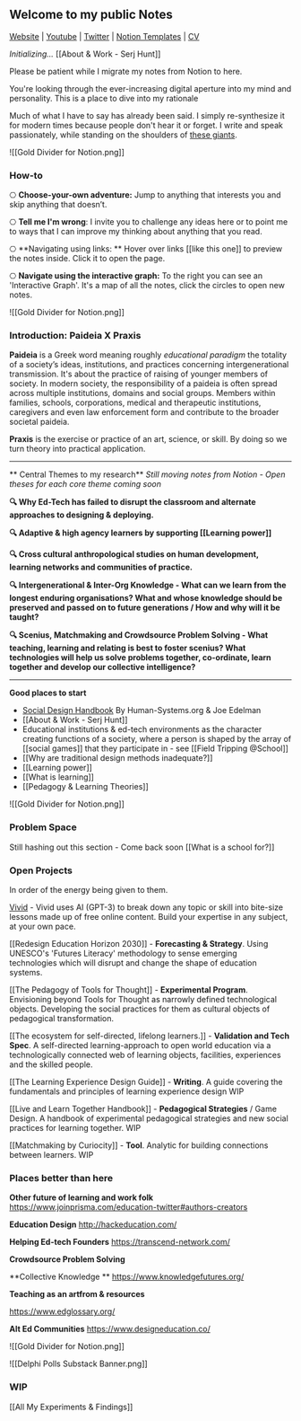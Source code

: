 ## Welcome to my public Notes
[Website](https://paideiaxpraxis.com/) | [Youtube](https://www.youtube.com/channel/UCaVg9NP0mQ093iNfWTID8Zg) | [Twitter](https://twitter.com/Serjhunt_ARK) | [Notion Templates](https://gumroad.com/paideiaxpraxis) | [CV](https://read.cv/serjhunt)

*Initializing...*
 [[About & Work  - Serj Hunt]]

Please be patient while I migrate my notes from Notion to here.

You're looking through the ever-increasing digital aperture into my mind and personality. This is a place to dive into my rationale 

Much of what I have to say has already been said. I simply re-synthesize it for modern times because people don't hear it or forget. I write and speak passionately, while standing on the shoulders of [these giants](https://www.notion.so/sxhx/Serj-s-Creative-Lineage-7eb7113a0ef64efd81e0681ddf451c85).

![[Gold Divider for Notion.png]]

### How-to 

⎔ **Choose-your-own adventure:** Jump to anything that interests you and skip anything that doesn’t.

⎔ **Tell me I'm wrong**: I invite you to challenge any ideas here or to point me to ways that I can improve my thinking about anything that you read.

⎔ **Navigating using links: ** Hover over links [[like this one]] to preview the notes inside. Click it to open the page. 

⎔ **Navigate using the interactive graph:** To the right you can see an 'Interactive Graph'. It's a map of all the notes, click the circles to open new notes.



![[Gold Divider for Notion.png]]

### Introduction: Paideia X Praxis

**Paideia** is a Greek word meaning roughly _educational paradigm_ the totality of a society’s ideas, institutions, and practices concerning intergenerational transmission. It's about the practice of raising of younger members of society. In modern society, the responsibility of a paideia is often spread across multiple institutions, domains and social groups. Members within families, schools, corporations, medical and therapeutic institutions, caregivers and even law enforcement form and contribute to the broader societal paideia. 


**Praxis** is the exercise or practice of an art, science, or skill. By doing so we turn theory into practical application.


--- 
** Central Themes to my research**
_Still moving notes from Notion - Open theses for each core theme coming soon_

**🔍 Why Ed-Tech has failed to disrupt the classroom and alternate approaches to designing & deploying.**

**🔍 Adaptive & high agency learners by supporting [[Learning power]]**

**🔍 Cross cultural anthropological studies on human development, learning networks and communities of practice.**

**🔍 Intergenerational & Inter-Org Knowledge - What can we learn from the longest enduring organisations? What and whose knowledge should be preserved and passed on to future generations / How and why will it be taught?**

**🔍 Scenius, Matchmaking and Crowdsource Problem Solving - What teaching, learning and relating is best to foster scenius? What technologies will help us solve problems together, co-ordinate, learn together and develop our collective intelligence?**

---

**Good places to start**
- [Social Design Handbook](https://www.notion.so/humsys/Values-Based-Social-Design-6397f7852775434982e363924d7e07e7) By Human-Systems.org & Joe Edelman
- [[About & Work  - Serj Hunt]]
- Educational institutions & ed-tech environments as the character creating functions of a society, where a person is shaped by the array of [[social games]] that they participate in - see [[Field Tripping @School]]
- [[Why are traditional design methods inadequate?]]
- [[Learning power]]
- [[What is learning]]
- [[Pedagogy & Learning Theories]]


![[Gold Divider for Notion.png]]

### Problem Space

Still hashing out this section - Come back soon
[[What is a school for?]]

### Open Projects 

In order of the energy being given to them.

[Vivid](https://www.vivid.so/) - Vivid uses AI (GPT-3) to break down any topic or skill into bite-size lessons made up of free online content. Build your expertise in any subject, at your own pace.

[[Redesign Education Horizon 2030]] - **Forecasting & Strategy**. Using UNESCO's 'Futures Literacy' methodology to sense emerging technologies which will disrupt and change the shape of education systems.

[[The Pedagogy of Tools for Thought]] - **Experimental Program**. Envisioning beyond Tools for Thought as narrowly defined technological objects. Developing the social practices for them as cultural objects of pedagogical transformation.

[[The ecosystem for self-directed, lifelong learners.]] - **Validation and Tech Spec**. A self-directed learning-approach to open world education via a technologically connected web of learning objects, facilities, experiences and the skilled people.

[[The Learning Experience Design Guide]] - **Writing**. A guide covering the fundamentals and principles of learning experience design WIP

[[Live and Learn Together Handbook]] - **Pedagogical Strategies** / Game Design. A handbook of experimental pedagogical strategies and new social practices for learning together. WIP

[[Matchmaking by Curiocity]] - **Tool**. Analytic for building connections between learners. WIP



### Places better than here

**Other future of learning and work folk**
https://www.joinprisma.com/education-twitter#authors-creators

**Education Design**
http://hackeducation.com/

**Helping Ed-tech Founders**
https://transcend-network.com/

**Crowdsource Problem Solving**

**Collective Knowledge **
https://www.knowledgefutures.org/

**Teaching as an artfrom & resources**

https://www.edglossary.org/

**Alt Ed Communities**
https://www.designeducation.co/

![[Gold Divider for Notion.png]]

![[Delphi Polls Substack Banner.png]]

### WIP

 [[All My Experiments & Findings]] 